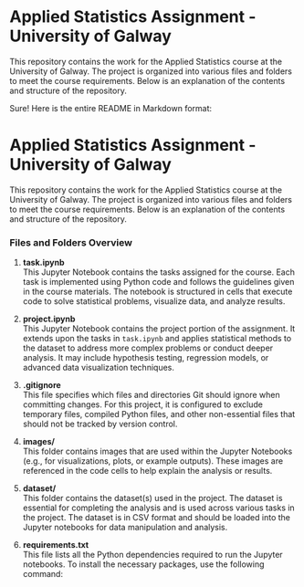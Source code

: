 # Applied Statistics Assignment - University of Galway

This repository contains the work for the Applied Statistics course at the University of Galway. The project is organized into various files and folders to meet the course requirements. Below is an explanation of the contents and structure of the repository.

Sure! Here is the entire README in Markdown format:

# Applied Statistics Assignment - University of Galway

This repository contains the work for the Applied Statistics course at the University of Galway. The project is organized into various files and folders to meet the course requirements. Below is an explanation of the contents and structure of the repository.

### Files and Folders Overview

1. **task.ipynb**  
   This Jupyter Notebook contains the tasks assigned for the course. Each task is implemented using Python code and follows the guidelines given in the course materials. The notebook is structured in cells that execute code to solve statistical problems, visualize data, and analyze results.

2. **project.ipynb**  
   This Jupyter Notebook contains the project portion of the assignment. It extends upon the tasks in `task.ipynb` and applies statistical methods to the dataset to address more complex problems or conduct deeper analysis. It may include hypothesis testing, regression models, or advanced data visualization techniques.

3. **.gitignore**  
   This file specifies which files and directories Git should ignore when committing changes. For this project, it is configured to exclude temporary files, compiled Python files, and other non-essential files that should not be tracked by version control.

4. **images/**  
   This folder contains images that are used within the Jupyter Notebooks (e.g., for visualizations, plots, or example outputs). These images are referenced in the code cells to help explain the analysis or results.

5. **dataset/**  
   This folder contains the dataset(s) used in the project. The dataset is essential for completing the analysis and is used across various tasks in the project. The dataset is in CSV format and should be loaded into the Jupyter notebooks for data manipulation and analysis.

6. **requirements.txt**  
   This file lists all the Python dependencies required to run the Jupyter notebooks. To install the necessary packages, use the following command:
